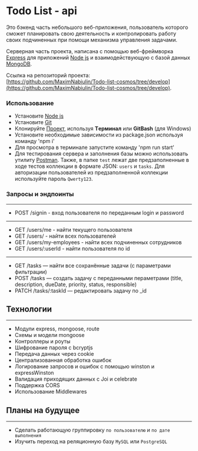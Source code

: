 # Todo List - api

Это бэкенд часть небольшого веб-приложения, пользователь которого сможет
планировать свою деятельность и контролировать работу своих подчиненных при
помощи механизма управления задачами.

Серверная часть проекта, написана с помощью веб-фреймворка [Express](https://expressjs.com/ru/) для приложений [Node js](https://nodejs.org/en/) и взаимодействующую с базой данных [MongoDB](https://www.mongodb.com/).

Ссылка на репозиторий проекта: [https://github.com/MaximNabiulin/Todo-list-cosmos/tree/develop](https://github.com/MaximNabiulin/Todo-list-cosmos/tree/develop).

### Использование

* Установите [Node js](https://nodejs.org/en/)
* Установите [Git](https://git-scm.com/download/)
* Клонируйте [Проект](https://github.com/MaximNabiulin/Todo-list-cosmos), используя **Tерминал** или **GitBash** (для Windows)
* Установите необходимые зависимости из package.json используя команду 'npm i'
* Для просмотра в терминале запустите команду 'npm run start'
* Для тестирования сервера и заполнения базы можно использовать утилиту [Postman](https://www.postman.com/api-platform/api-testing/). Также, в папке `test` лежат две предзаполненные в ходе тестов коллекции в формате JSON: `users` и `tasks`. Для авторизации пользователей из предзаполненной коллекции используйте пароль `Qwerty123`.


### Запросы и эндпоинты
------
* POST /signin - вход пользователя по переданным login и password
------
* GET /users/me - найти текущего пользователя
* GET /users/ - найти всех пользователей
* GET /users/my-employees - найти всех подчиненных сотрудников
* GET /users/:userId - найти пользователя по id
------
* GET /tasks — найти все сохранённые задачи (с параметрами фильтрации)
* POST /tasks — создать задачу с переданными пераметрами (title, description, dueDate, priority, status, responsible)
* PATCH /tasks/:taskId — редактировать задачу по _id

## Технологии
------
* Модули express, mongoose, route
* Схемы и модели mongoose
* Контроллеры и роуты
* Шифрование пароля с bcryptjs
* Передача данных через cookie
* Централизованная обработка ошибок
* Логирование запросов и ошибок с помощью winston и expressWinston
* Валидация приходящих данных с Joi и celebrate
* Поддержка CORS
* Использование Middlewares

## Планы на будущее
------
* Сделать работающую группировку `по пользователю` и `по дате выполнения`
* Изучить переход на реляционную базу `MySQL` или `PostgreSQL`